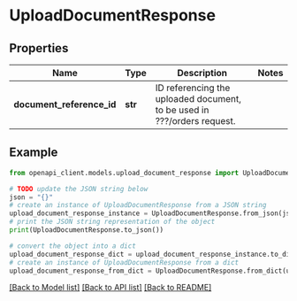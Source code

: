 # UploadDocumentResponse


## Properties

Name | Type | Description | Notes
------------ | ------------- | ------------- | -------------
**document_reference_id** | **str** | ID referencing the uploaded document, to be used in ???/orders request. | 

## Example

```python
from openapi_client.models.upload_document_response import UploadDocumentResponse

# TODO update the JSON string below
json = "{}"
# create an instance of UploadDocumentResponse from a JSON string
upload_document_response_instance = UploadDocumentResponse.from_json(json)
# print the JSON string representation of the object
print(UploadDocumentResponse.to_json())

# convert the object into a dict
upload_document_response_dict = upload_document_response_instance.to_dict()
# create an instance of UploadDocumentResponse from a dict
upload_document_response_from_dict = UploadDocumentResponse.from_dict(upload_document_response_dict)
```
[[Back to Model list]](../README.md#documentation-for-models) [[Back to API list]](../README.md#documentation-for-api-endpoints) [[Back to README]](../README.md)


